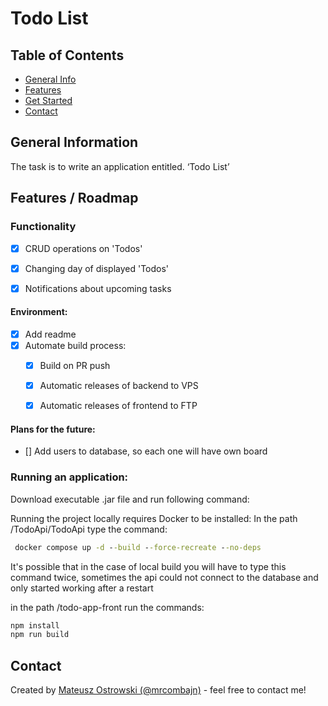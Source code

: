 # Todo List

## Table of Contents

* [General Info](#general-information)
* [Features](#features--roadmap)
* [Get Started](#get-started)
* [Contact](#contact)


## General Information

The task is to write an application entitled. ‘Todo List’


## Features / Roadmap

### Functionality
- [x] CRUD operations on 'Todos'
- [x] Changing day of displayed 'Todos'
- [x] Notifications about upcoming tasks


#### Environment:
- [x] Add readme
- [x] Automate build process:
    - [x] Build on PR push
    - [x] Automatic releases of backend to VPS
    - [x] Automatic releases of frontend to FTP	


#### Plans for the future: 
- [] Add users to database, so each one will have own board


### Running an application:

Download executable .jar file and run following command: 

Running the project locally requires Docker to be installed:
In the path /TodoApi/TodoApi type the command:
```cmd
 docker compose up -d --build --force-recreate --no-deps
```
It's possible that in the case of local build you will have to type this command twice, sometimes the api could not connect to the database and only started working after a restart

in the path /todo-app-front run the commands:
```cmd
npm install
npm run build
```

## Contact

Created by [Mateusz Ostrowski (@mrcombajn)](https://github.com/mrcombajn) - feel free to contact me!